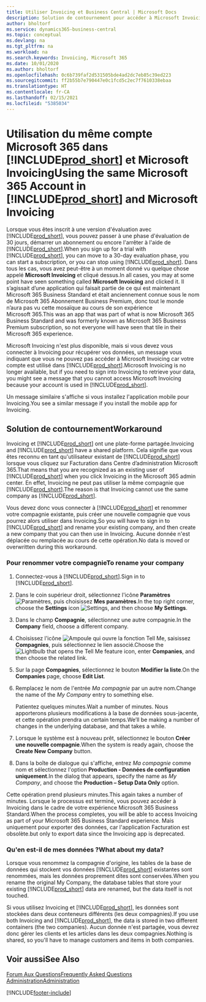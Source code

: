```yaml
---
title: Utiliser Invoicing et Business Central | Microsoft Docs
description: Solution de contournement pour accéder à Microsoft Invoicing lorsque vous vous êtes inscrit à Dynamics 365 Business Central.
author: bholtorf
ms.service: dynamics365-business-central
ms.topic: conceptual
ms.devlang: na
ms.tgt_pltfrm: na
ms.workload: na
ms.search.keywords: Invoicing, Microsoft 365
ms.date: 10/01/2020
ms.author: bholtorf
ms.openlocfilehash: 0c6b739faf2d531505bde4ad2dc7eb85c39ed223
ms.sourcegitcommit: ff2b55b7e790447e0c1fcd5c2ec7f7610338ebaa
ms.translationtype: HT
ms.contentlocale: fr-CA
ms.lasthandoff: 02/15/2021
ms.locfileid: "5385034"
---
```

# <a name="using-the-same-microsoft-365-account-in-prod_short-and-microsoft-invoicing"></a><span data-ttu-id="f311b-103">Utilisation du même compte Microsoft 365 dans [!INCLUDE[prod_short](includes/prod_long.md)] et Microsoft Invoicing</span><span class="sxs-lookup"><span data-stu-id="f311b-103">Using the same Microsoft 365 Account in [!INCLUDE[prod_short](includes/prod_long.md)] and Microsoft Invoicing</span></span>
<span data-ttu-id="f311b-104">Lorsque vous êtes inscrit à une version d'évaluation avec [!INCLUDE[prod_short](includes/prod_short.md)], vous pouvez passer à une phase d'évaluation de 30 jours, démarrer un abonnement ou encore l'arrêter à l'aide de [!INCLUDE[prod_short](includes/prod_short.md)].</span><span class="sxs-lookup"><span data-stu-id="f311b-104">When you sign up for a trial with [!INCLUDE[prod_short](includes/prod_short.md)], you can move to a 30-day evaluation phase, you can start a subscription, or you can stop using [!INCLUDE[prod_short](includes/prod_short.md)].</span></span> <span data-ttu-id="f311b-105">Dans tous les cas, vous avez peut-être à un moment donné vu quelque chose appelé **Microsoft Invoicing** et cliqué dessus.</span><span class="sxs-lookup"><span data-stu-id="f311b-105">In all cases, you may at some point have seen something called **Microsoft Invoicing** and clicked it.</span></span> <span data-ttu-id="f311b-106">Il s’agissait d’une application qui faisait partie de ce qui est maintenant Microsoft 365 Business Standard et était anciennement connue sous le nom de Microsoft 365 Abonnement Business Premium, donc tout le monde n’aura pas vu cette mosaïque au cours de son expérience Microsoft 365.</span><span class="sxs-lookup"><span data-stu-id="f311b-106">This was an app that was part of what is now Microsoft 365 Business Standard and was formerly known as Microsoft 365 Business Premium subscription, so not everyone will have seen that tile in their Microsoft 365 experience.</span></span>  

<span data-ttu-id="f311b-107">Microsoft Invoicing n'est plus disponible, mais si vous devez vous connecter à Invoicing pour récupérer vos données, un message vous indiquant que vous ne pouvez pas accéder à Microsoft Invoicing car votre compte est utilisé dans [!INCLUDE[prod_short](includes/prod_short.md)].</span><span class="sxs-lookup"><span data-stu-id="f311b-107">Microsoft Invoicing is no longer available, but if you need to sign into Invoicing to retrieve your data, you might see a message that you cannot access Microsoft Invoicing because your account is used in [!INCLUDE[prod_short](includes/prod_short.md)].</span></span>  

<span data-ttu-id="f311b-108">Un message similaire s'affiche si vous installez l'application mobile pour Invoicing.</span><span class="sxs-lookup"><span data-stu-id="f311b-108">You see a similar message if you install the mobile app for Invoicing.</span></span>  

## <a name="workaround"></a><span data-ttu-id="f311b-109">Solution de contournement</span><span class="sxs-lookup"><span data-stu-id="f311b-109">Workaround</span></span>
<span data-ttu-id="f311b-110">Invoicing et [!INCLUDE[prod_short](includes/prod_short.md)] ont une plate-forme partagée.</span><span class="sxs-lookup"><span data-stu-id="f311b-110">Invoicing and [!INCLUDE[prod_short](includes/prod_short.md)] have a shared platform.</span></span> <span data-ttu-id="f311b-111">Cela signifie que vous êtes reconnu en tant qu'utilisateur existant de [!INCLUDE[prod_short](includes/prod_short.md)] lorsque vous cliquez sur Facturation dans Centre d’administration Microsoft 365.</span><span class="sxs-lookup"><span data-stu-id="f311b-111">That means that you are recognized as an existing user of [!INCLUDE[prod_short](includes/prod_short.md)] when you click Invoicing in the Microsoft 365 admin center.</span></span> <span data-ttu-id="f311b-112">En effet, Invoicing ne peut pas utiliser la même compagnie que [!INCLUDE[prod_short](includes/prod_short.md)].</span><span class="sxs-lookup"><span data-stu-id="f311b-112">The reason is that Invoicing cannot use the same company as [!INCLUDE[prod_short](includes/prod_short.md)].</span></span>  

<span data-ttu-id="f311b-113">Vous devez donc vous connecter à [!INCLUDE[prod_short](includes/prod_short.md)] et renommer votre compagnie existante, puis créer une nouvelle compagnie que vous pourrez alors utiliser dans Invoicing.</span><span class="sxs-lookup"><span data-stu-id="f311b-113">So you will have to sign in to [!INCLUDE[prod_short](includes/prod_short.md)] and rename your existing company, and then create a new company that you can then use in Invoicing.</span></span> <span data-ttu-id="f311b-114">Aucune donnée n'est déplacée ou remplacée au cours de cette opération.</span><span class="sxs-lookup"><span data-stu-id="f311b-114">No data is moved or overwritten during this workaround.</span></span>

### <a name="to-rename-your-company"></a><span data-ttu-id="f311b-115">Pour renommer votre compagnie</span><span class="sxs-lookup"><span data-stu-id="f311b-115">To rename your company</span></span>
1. <span data-ttu-id="f311b-116">Connectez-vous à [!INCLUDE[prod_short](includes/prod_short.md)].</span><span class="sxs-lookup"><span data-stu-id="f311b-116">Sign in to [!INCLUDE[prod_short](includes/prod_short.md)].</span></span>
2. <span data-ttu-id="f311b-117">Dans le coin supérieur droit, sélectionnez l'icône **Paramètres** ![Paramètres](media/ui-experience/settings_icon_small.png "Icône Paramètres du tableau de bord"), puis choisissez **Mes paramètres**.</span><span class="sxs-lookup"><span data-stu-id="f311b-117">In the top right corner, choose the **Settings** icon ![Settings](media/ui-experience/settings_icon_small.png "Settings icon for role center"), and then choose **My Settings**.</span></span>
3. <span data-ttu-id="f311b-118">Dans le champ **Compagnie**, sélectionnez une autre compagnie.</span><span class="sxs-lookup"><span data-stu-id="f311b-118">In the **Company** field, choose a different company.</span></span>
4. <span data-ttu-id="f311b-119">Choisissez l'icône ![Ampoule qui ouvre la fonction Tell Me](media/ui-search/search_small.png "Dites-moi ce que vous voulez faire"), saisissez **Compagnies**, puis sélectionnez le lien associé.</span><span class="sxs-lookup"><span data-stu-id="f311b-119">Choose the ![Lightbulb that opens the Tell Me feature](media/ui-search/search_small.png "Tell me what you want to do") icon, enter **Companies**, and then choose the related link.</span></span>  
5. <span data-ttu-id="f311b-120">Sur la page **Compagnies**, sélectionnez le bouton **Modifier la liste**.</span><span class="sxs-lookup"><span data-stu-id="f311b-120">On the **Companies** page, choose **Edit List**.</span></span>  
6. <span data-ttu-id="f311b-121">Remplacez le nom de l'entrée *Ma compagnie* par un autre nom.</span><span class="sxs-lookup"><span data-stu-id="f311b-121">Change the name of the *My Company* entry to something else.</span></span>  

    <span data-ttu-id="f311b-122">Patientez quelques minutes.</span><span class="sxs-lookup"><span data-stu-id="f311b-122">Wait a number of minutes.</span></span> <span data-ttu-id="f311b-123">Nous apporterons plusieurs modifications à la base de données sous-jacente, et cette opération prendra un certain temps.</span><span class="sxs-lookup"><span data-stu-id="f311b-123">We’ll be making a number of changes in the underlying database, and that takes a while.</span></span>
7.  <span data-ttu-id="f311b-124">Lorsque le système est à nouveau prêt, sélectionnez le bouton **Créer une nouvelle compagnie**.</span><span class="sxs-lookup"><span data-stu-id="f311b-124">When the system is ready again, choose the **Create New Company** button.</span></span>  
8.  <span data-ttu-id="f311b-125">Dans la boîte de dialogue qui s'affiche, entrez *Ma compagnie* comme nom et sélectionnez l'option **Production - Données de configuration uniquement**.</span><span class="sxs-lookup"><span data-stu-id="f311b-125">In the dialog that appears, specify the name as *My Company*, and choose the **Production – Setup Data Only** option.</span></span>  

<span data-ttu-id="f311b-126">Cette opération prend plusieurs minutes.</span><span class="sxs-lookup"><span data-stu-id="f311b-126">This again takes a number of minutes.</span></span> <span data-ttu-id="f311b-127">Lorsque le processus est terminé, vous pouvez accéder à Invoicing dans le cadre de votre expérience Microsoft 365 Business Standard.</span><span class="sxs-lookup"><span data-stu-id="f311b-127">When the process completes, you will be able to access Invoicing as part of your Microsoft 365 Business Standard experience.</span></span> <span data-ttu-id="f311b-128">Mais uniquement pour exporter des données, car l'application Facturation est obsolète.</span><span class="sxs-lookup"><span data-stu-id="f311b-128">but only to export data since the Invoicing app is deprecated.</span></span>  

### <a name="what-about-my-data"></a><span data-ttu-id="f311b-129">Qu'en est-il de mes données ?</span><span class="sxs-lookup"><span data-stu-id="f311b-129">What about my data?</span></span>
<span data-ttu-id="f311b-130">Lorsque vous renommez la compagnie d'origine, les tables de la base de données qui stockent vos données [!INCLUDE[prod_short](includes/prod_short.md)] existantes sont renommées, mais les données proprement dites sont conservées.</span><span class="sxs-lookup"><span data-stu-id="f311b-130">When you rename the original My Company, the database tables that store your existing [!INCLUDE[prod_short](includes/prod_short.md)] data are renamed, but the data itself is not touched.</span></span>  

<span data-ttu-id="f311b-131">Si vous utilisez Invoicing et [!INCLUDE[prod_short](includes/prod_short.md)], les données sont stockées dans deux conteneurs différents (les deux compagnies).</span><span class="sxs-lookup"><span data-stu-id="f311b-131">If you use both Invoicing and [!INCLUDE[prod_short](includes/prod_short.md)], the data is stored in two different containers (the two companies).</span></span> <span data-ttu-id="f311b-132">Aucun donnée n'est partagée, vous devrez donc gérer les clients et les articles dans les deux compagnies.</span><span class="sxs-lookup"><span data-stu-id="f311b-132">Nothing is shared, so you'll have to manage customers and items in both companies.</span></span>  

## <a name="see-also"></a><span data-ttu-id="f311b-133">Voir aussi</span><span class="sxs-lookup"><span data-stu-id="f311b-133">See Also</span></span>
[<span data-ttu-id="f311b-134">Forum Aux Questions</span><span class="sxs-lookup"><span data-stu-id="f311b-134">Frequently Asked Questions</span></span>](across-faq.md)  
[<span data-ttu-id="f311b-135">Administration</span><span class="sxs-lookup"><span data-stu-id="f311b-135">Administration</span></span>](admin-setup-and-administration.md)  


[!INCLUDE[footer-include](includes/footer-banner.md)]